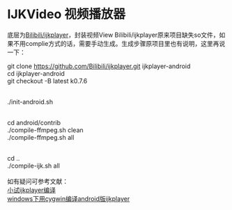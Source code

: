 # IJKVideo 视频播放器
底层为[Bilibili/ijkplayer](https://github.com/Bilibili/ijkplayer)，封装视频View
Bilibili/ijkplayer原来项目缺失so文件，如果不用complie方式的话，需要手动生成。生成步骤原项目里也有说明，这里再说一下：

git clone https://github.com/Bilibili/ijkplayer.git ijkplayer-android
<br>
cd ijkplayer-android
<br>
git checkout -B latest k0.7.6
<br>
<br>

./init-android.sh
<br>
<br>

cd android/contrib
<br>
./compile-ffmpeg.sh clean
<br>
./compile-ffmpeg.sh all
<br>
<br>

cd ..
<br>
./compile-ijk.sh all
<br>
<br>
如有疑问可参考文献：
<br>
[小试ijkplayer编译](http://avenwu.net/ijkplayer/2015/05/07/hands_on_ijkplayer_preparation/)
<br>
[ windows下用cygwin编译android版ijkplayer]()
